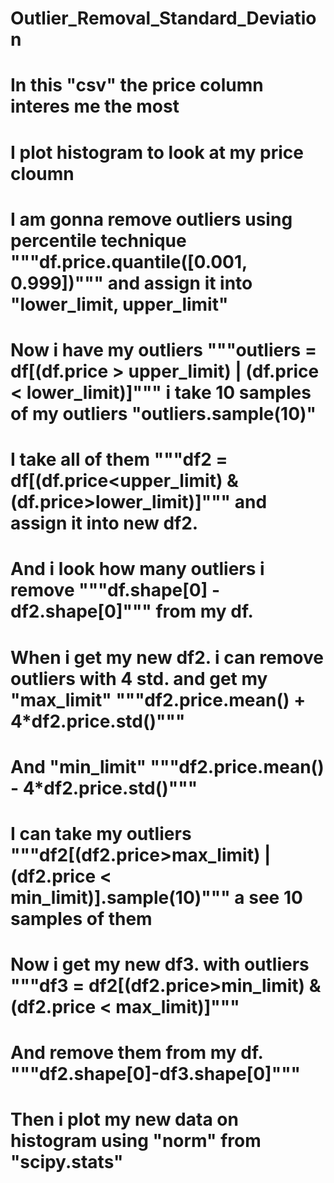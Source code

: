 # Outlier_Removal_Standard_Deviation
# In this "csv" the price column interes me the most
# I plot histogram to look at my price cloumn
# I am gonna remove outliers using percentile technique """df.price.quantile([0.001, 0.999])""" and assign it into "lower_limit, upper_limit"
# Now i have my outliers """outliers = df[(df.price > upper_limit) | (df.price < lower_limit)]""" i take 10 samples of my outliers "outliers.sample(10)"
# I take all of them """df2 = df[(df.price<upper_limit) & (df.price>lower_limit)]""" and assign it into new df2.
# And i look how many outliers i remove """df.shape[0] - df2.shape[0]""" from my df.
# When i get my new df2. i can remove outliers with 4 std. and get my "max_limit" """df2.price.mean() + 4*df2.price.std()""" 
# And "min_limit" """df2.price.mean() - 4*df2.price.std()"""
# I can take my outliers """df2[(df2.price>max_limit) | (df2.price < min_limit)].sample(10)""" a see 10 samples of them
# Now i get my new df3. with outliers """df3 = df2[(df2.price>min_limit) & (df2.price < max_limit)]"""
# And remove them from my df. """df2.shape[0]-df3.shape[0]"""
# Then i plot my new data on histogram using "norm" from "scipy.stats"
